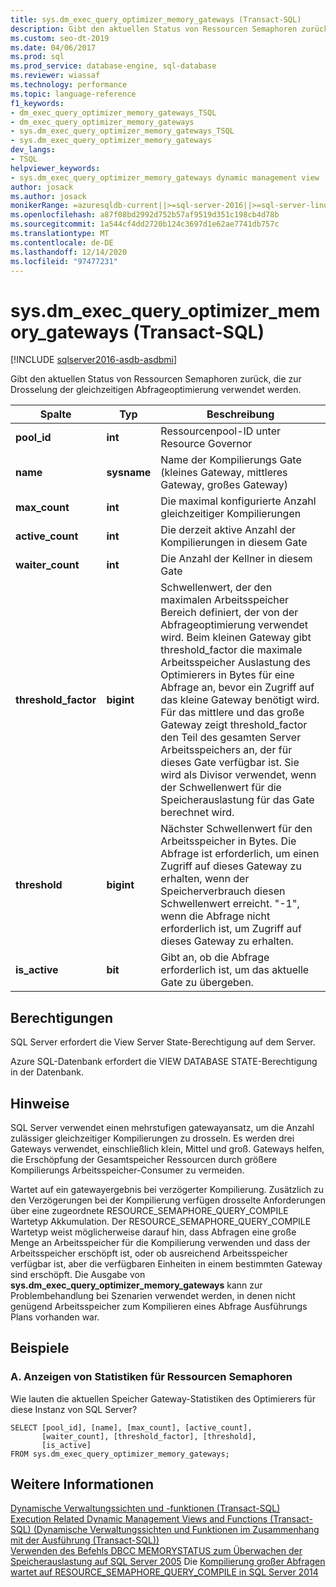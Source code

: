 ```yaml
---
title: sys.dm_exec_query_optimizer_memory_gateways (Transact-SQL)
description: Gibt den aktuellen Status von Ressourcen Semaphoren zurück, die zum Einschränken der gleichzeitigen Abfrageoptimierung verwendet werden.
ms.custom: seo-dt-2019
ms.date: 04/06/2017
ms.prod: sql
ms.prod_service: database-engine, sql-database
ms.reviewer: wiassaf
ms.technology: performance
ms.topic: language-reference
f1_keywords:
- dm_exec_query_optimizer_memory_gateways_TSQL
- dm_exec_query_optimizer_memory_gateways
- sys.dm_exec_query_optimizer_memory_gateways_TSQL
- sys.dm_exec_query_optimizer_memory_gateways
dev_langs:
- TSQL
helpviewer_keywords:
- sys.dm_exec_query_optimizer_memory_gateways dynamic management view
author: josack
ms.author: josack
monikerRange: =azuresqldb-current||>=sql-server-2016||>=sql-server-linux-2017||=azuresqldb-mi-current
ms.openlocfilehash: a87f08bd2992d752b57af9519d351c198cb4d78b
ms.sourcegitcommit: 1a544cf4dd2720b124c3697d1e62ae7741db757c
ms.translationtype: MT
ms.contentlocale: de-DE
ms.lasthandoff: 12/14/2020
ms.locfileid: "97477231"
---
```

# <a name="sysdm_exec_query_optimizer_memory_gateways-transact-sql"></a>sys.dm_exec_query_optimizer_memory_gateways (Transact-SQL)

[!INCLUDE [sqlserver2016-asdb-asdbmi](../../includes/applies-to-version/sqlserver2016-asdb-asdbmi.md)]

Gibt den aktuellen Status von Ressourcen Semaphoren zurück, die zur Drosselung der gleichzeitigen Abfrageoptimierung verwendet werden.

|Spalte|Typ|Beschreibung|  
|----------|---------------|-----------------|  
|**pool_id**|**int**|Ressourcenpool-ID unter Resource Governor|  
|**name**|**sysname**|Name der Kompilierungs Gate (kleines Gateway, mittleres Gateway, großes Gateway)|
|**max_count**|**int**|Die maximal konfigurierte Anzahl gleichzeitiger Kompilierungen|
|**active_count**|**int**|Die derzeit aktive Anzahl der Kompilierungen in diesem Gate|
|**waiter_count**|**int**|Die Anzahl der Kellner in diesem Gate|
|**threshold_factor**|**bigint**|Schwellenwert, der den maximalen Arbeitsspeicher Bereich definiert, der von der Abfrageoptimierung verwendet wird.  Beim kleinen Gateway gibt threshold_factor die maximale Arbeitsspeicher Auslastung des Optimierers in Bytes für eine Abfrage an, bevor ein Zugriff auf das kleine Gateway benötigt wird.  Für das mittlere und das große Gateway zeigt threshold_factor den Teil des gesamten Server Arbeitsspeichers an, der für dieses Gate verfügbar ist. Sie wird als Divisor verwendet, wenn der Schwellenwert für die Speicherauslastung für das Gate berechnet wird.|
|**threshold**|**bigint**|Nächster Schwellenwert für den Arbeitsspeicher in Bytes.  Die Abfrage ist erforderlich, um einen Zugriff auf dieses Gateway zu erhalten, wenn der Speicherverbrauch diesen Schwellenwert erreicht.  "-1", wenn die Abfrage nicht erforderlich ist, um Zugriff auf dieses Gateway zu erhalten.|
|**is_active**|**bit**|Gibt an, ob die Abfrage erforderlich ist, um das aktuelle Gate zu übergeben.|


## <a name="permissions"></a>Berechtigungen  
SQL Server erfordert die View Server State-Berechtigung auf dem Server.

Azure SQL-Datenbank erfordert die VIEW DATABASE STATE-Berechtigung in der Datenbank.


## <a name="remarks"></a>Hinweise  
SQL Server verwendet einen mehrstufigen gatewayansatz, um die Anzahl zulässiger gleichzeitiger Kompilierungen zu drosseln.  Es werden drei Gateways verwendet, einschließlich klein, Mittel und groß. Gateways helfen, die Erschöpfung der Gesamtspeicher Ressourcen durch größere Kompilierungs Arbeitsspeicher-Consumer zu vermeiden.

Wartet auf ein gatewayergebnis bei verzögerter Kompilierung. Zusätzlich zu den Verzögerungen bei der Kompilierung verfügen drosselte Anforderungen über eine zugeordnete RESOURCE_SEMAPHORE_QUERY_COMPILE Wartetyp Akkumulation. Der RESOURCE_SEMAPHORE_QUERY_COMPILE Wartetyp weist möglicherweise darauf hin, dass Abfragen eine große Menge an Arbeitsspeicher für die Kompilierung verwenden und dass der Arbeitsspeicher erschöpft ist, oder ob ausreichend Arbeitsspeicher verfügbar ist, aber die verfügbaren Einheiten in einem bestimmten Gateway sind erschöpft. Die Ausgabe von **sys.dm_exec_query_optimizer_memory_gateways** kann zur Problembehandlung bei Szenarien verwendet werden, in denen nicht genügend Arbeitsspeicher zum Kompilieren eines Abfrage Ausführungs Plans vorhanden war.  

## <a name="examples"></a>Beispiele  

### <a name="a-viewing-statistics-on-resource-semaphores"></a>A. Anzeigen von Statistiken für Ressourcen Semaphoren  
Wie lauten die aktuellen Speicher Gateway-Statistiken des Optimierers für diese Instanz von SQL Server?

```  
SELECT [pool_id], [name], [max_count], [active_count],
       [waiter_count], [threshold_factor], [threshold],
       [is_active]
FROM sys.dm_exec_query_optimizer_memory_gateways;   

```  

## <a name="see-also"></a>Weitere Informationen  
 [Dynamische Verwaltungssichten und -funktionen &#40;Transact-SQL&#41;](./system-dynamic-management-views.md)   
 [Execution Related Dynamic Management Views and Functions &#40;Transact-SQL&#41; (Dynamische Verwaltungssichten und Funktionen im Zusammenhang mit der Ausführung (Transact-SQL))](./execution-related-dynamic-management-views-and-functions-transact-sql.md)  
[Verwenden des Befehls DBCC MEMORYSTATUS zum Überwachen der Speicherauslastung auf SQL Server 2005](https://support.microsoft.com/help/907877/how-to-use-the-dbcc-memorystatus-command-to-monitor-memory-usage-on-sql-server-2005) 
 Die [Kompilierung großer Abfragen wartet auf RESOURCE_SEMAPHORE_QUERY_COMPILE in SQL Server 2014](https://support.microsoft.com/help/3024815/large-query-compilation-waits-on-resource-semaphore-query-compile-in-sql-server-2014)
